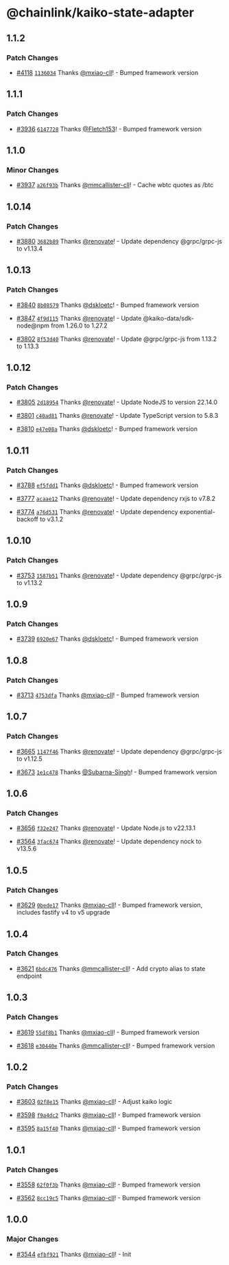 # @chainlink/kaiko-state-adapter

## 1.1.2

### Patch Changes

- [#4118](https://github.com/smartcontractkit/external-adapters-js/pull/4118) [`1136034`](https://github.com/smartcontractkit/external-adapters-js/commit/113603435a15a9f760ba1d16c4d70822dc358b75) Thanks [@mxiao-cll](https://github.com/mxiao-cll)! - Bumped framework version

## 1.1.1

### Patch Changes

- [#3936](https://github.com/smartcontractkit/external-adapters-js/pull/3936) [`6147728`](https://github.com/smartcontractkit/external-adapters-js/commit/6147728aa69ec39fc180a11a34757d1c730ad6af) Thanks [@Fletch153](https://github.com/Fletch153)! - Bumped framework version

## 1.1.0

### Minor Changes

- [#3937](https://github.com/smartcontractkit/external-adapters-js/pull/3937) [`a26f93b`](https://github.com/smartcontractkit/external-adapters-js/commit/a26f93becef53c1ce7e3d9cf658a402b07b6de9f) Thanks [@mmcallister-cll](https://github.com/mmcallister-cll)! - Cache wbtc quotes as /btc

## 1.0.14

### Patch Changes

- [#3880](https://github.com/smartcontractkit/external-adapters-js/pull/3880) [`3682b89`](https://github.com/smartcontractkit/external-adapters-js/commit/3682b89de12b6c41c7d50a7dad939114005c876b) Thanks [@renovate](https://github.com/apps/renovate)! - Update dependency @grpc/grpc-js to v1.13.4

## 1.0.13

### Patch Changes

- [#3840](https://github.com/smartcontractkit/external-adapters-js/pull/3840) [`8b08579`](https://github.com/smartcontractkit/external-adapters-js/commit/8b085790e1fcd3543ec0ea540e1915bacd998ec4) Thanks [@dskloetc](https://github.com/dskloetc)! - Bumped framework version

- [#3847](https://github.com/smartcontractkit/external-adapters-js/pull/3847) [`4f9d115`](https://github.com/smartcontractkit/external-adapters-js/commit/4f9d1158adbccb25d70522c8f35aaf29b0d43bf4) Thanks [@renovate](https://github.com/apps/renovate)! - Update @kaiko-data/sdk-node@npm from 1.26.0 to 1.27.2

- [#3802](https://github.com/smartcontractkit/external-adapters-js/pull/3802) [`8f53d40`](https://github.com/smartcontractkit/external-adapters-js/commit/8f53d40e16f559cbb51db80ea7a79fecd53684bc) Thanks [@renovate](https://github.com/apps/renovate)! - Update @grpc/grpc-js from 1.13.2 to 1.13.3

## 1.0.12

### Patch Changes

- [#3805](https://github.com/smartcontractkit/external-adapters-js/pull/3805) [`2d18954`](https://github.com/smartcontractkit/external-adapters-js/commit/2d1895428866a279ca2464f494c5c3efcece1f3b) Thanks [@renovate](https://github.com/apps/renovate)! - Update NodeJS to version 22.14.0

- [#3801](https://github.com/smartcontractkit/external-adapters-js/pull/3801) [`c40ad81`](https://github.com/smartcontractkit/external-adapters-js/commit/c40ad81e979aed773a0dda68381bacdc6bc7f1d4) Thanks [@renovate](https://github.com/apps/renovate)! - Update TypeScript version to 5.8.3

- [#3810](https://github.com/smartcontractkit/external-adapters-js/pull/3810) [`e47e08a`](https://github.com/smartcontractkit/external-adapters-js/commit/e47e08ac2b6224751d9cf486caee7964b6f58ad9) Thanks [@dskloetc](https://github.com/dskloetc)! - Bumped framework version

## 1.0.11

### Patch Changes

- [#3788](https://github.com/smartcontractkit/external-adapters-js/pull/3788) [`ef5fdd1`](https://github.com/smartcontractkit/external-adapters-js/commit/ef5fdd152d6615ed979198d05427705a6ccb6359) Thanks [@dskloetc](https://github.com/dskloetc)! - Bumped framework version

- [#3777](https://github.com/smartcontractkit/external-adapters-js/pull/3777) [`acaae12`](https://github.com/smartcontractkit/external-adapters-js/commit/acaae123a0f5ce93fb945f2b4b59b506c7347b56) Thanks [@renovate](https://github.com/apps/renovate)! - Update dependency rxjs to v7.8.2

- [#3774](https://github.com/smartcontractkit/external-adapters-js/pull/3774) [`a76d531`](https://github.com/smartcontractkit/external-adapters-js/commit/a76d53187d9d8af2e825d2ee7b4e0548ea7a96c5) Thanks [@renovate](https://github.com/apps/renovate)! - Update dependency exponential-backoff to v3.1.2

## 1.0.10

### Patch Changes

- [#3753](https://github.com/smartcontractkit/external-adapters-js/pull/3753) [`1587b51`](https://github.com/smartcontractkit/external-adapters-js/commit/1587b51db38baab52025047a3c32bc4204f1d329) Thanks [@renovate](https://github.com/apps/renovate)! - Update dependency @grpc/grpc-js to v1.13.2

## 1.0.9

### Patch Changes

- [#3739](https://github.com/smartcontractkit/external-adapters-js/pull/3739) [`6920e67`](https://github.com/smartcontractkit/external-adapters-js/commit/6920e67081583de936806af89c44e1be807fc878) Thanks [@dskloetc](https://github.com/dskloetc)! - Bumped framework version

## 1.0.8

### Patch Changes

- [#3713](https://github.com/smartcontractkit/external-adapters-js/pull/3713) [`4753dfa`](https://github.com/smartcontractkit/external-adapters-js/commit/4753dfa17038ec4f0b8041becb216dfaec9e9f3f) Thanks [@mxiao-cll](https://github.com/mxiao-cll)! - Bumped framework version

## 1.0.7

### Patch Changes

- [#3665](https://github.com/smartcontractkit/external-adapters-js/pull/3665) [`1147f46`](https://github.com/smartcontractkit/external-adapters-js/commit/1147f46ab6680200fdcaf0bcadd2c74b86622d4d) Thanks [@renovate](https://github.com/apps/renovate)! - Update dependency @grpc/grpc-js to v1.12.5

- [#3673](https://github.com/smartcontractkit/external-adapters-js/pull/3673) [`1e1c478`](https://github.com/smartcontractkit/external-adapters-js/commit/1e1c4785e78eeeda775b6a7630594498f60ad9bf) Thanks [@Subarna-Singh](https://github.com/Subarna-Singh)! - Bumped framework version

## 1.0.6

### Patch Changes

- [#3656](https://github.com/smartcontractkit/external-adapters-js/pull/3656) [`f32e247`](https://github.com/smartcontractkit/external-adapters-js/commit/f32e2477bcc37a8e37b73676616c8d9e5dce9a45) Thanks [@renovate](https://github.com/apps/renovate)! - Update Node.js to v22.13.1

- [#3564](https://github.com/smartcontractkit/external-adapters-js/pull/3564) [`3fac674`](https://github.com/smartcontractkit/external-adapters-js/commit/3fac674cfeb93f73009959ba2ea0fbf342c3c66d) Thanks [@renovate](https://github.com/apps/renovate)! - Update dependency nock to v13.5.6

## 1.0.5

### Patch Changes

- [#3629](https://github.com/smartcontractkit/external-adapters-js/pull/3629) [`0bede17`](https://github.com/smartcontractkit/external-adapters-js/commit/0bede1726a01a0fc4c5831be521b974dfac79234) Thanks [@mxiao-cll](https://github.com/mxiao-cll)! - Bumped framework version, includes fastify v4 to v5 upgrade

## 1.0.4

### Patch Changes

- [#3621](https://github.com/smartcontractkit/external-adapters-js/pull/3621) [`6bdc476`](https://github.com/smartcontractkit/external-adapters-js/commit/6bdc4767602d74284b98980be735110efd5f768f) Thanks [@mmcallister-cll](https://github.com/mmcallister-cll)! - Add crypto alias to state endpoint

## 1.0.3

### Patch Changes

- [#3619](https://github.com/smartcontractkit/external-adapters-js/pull/3619) [`55df8b1`](https://github.com/smartcontractkit/external-adapters-js/commit/55df8b1867403001c5bb11339bb2244e6c219c3f) Thanks [@mxiao-cll](https://github.com/mxiao-cll)! - Bumped framework version

- [#3618](https://github.com/smartcontractkit/external-adapters-js/pull/3618) [`e30440e`](https://github.com/smartcontractkit/external-adapters-js/commit/e30440e20f06c72eb701ac539692815e77978a73) Thanks [@mmcallister-cll](https://github.com/mmcallister-cll)! - Bumped framework version

## 1.0.2

### Patch Changes

- [#3603](https://github.com/smartcontractkit/external-adapters-js/pull/3603) [`02f8e15`](https://github.com/smartcontractkit/external-adapters-js/commit/02f8e15558667776559da305bc50a432e6eda754) Thanks [@mxiao-cll](https://github.com/mxiao-cll)! - Adjust kaiko logic

- [#3598](https://github.com/smartcontractkit/external-adapters-js/pull/3598) [`f9a4dc2`](https://github.com/smartcontractkit/external-adapters-js/commit/f9a4dc24e77f1f5b5e967b5f2d03eb58c15ef9b2) Thanks [@mxiao-cll](https://github.com/mxiao-cll)! - Bumped framework version

- [#3595](https://github.com/smartcontractkit/external-adapters-js/pull/3595) [`8a15f40`](https://github.com/smartcontractkit/external-adapters-js/commit/8a15f408d53ccbf131e16c39faefa0ecabbe6ac7) Thanks [@mxiao-cll](https://github.com/mxiao-cll)! - Bumped framework version

## 1.0.1

### Patch Changes

- [#3558](https://github.com/smartcontractkit/external-adapters-js/pull/3558) [`62f0f3b`](https://github.com/smartcontractkit/external-adapters-js/commit/62f0f3b031052e808224b80f7cfce4073c967664) Thanks [@mxiao-cll](https://github.com/mxiao-cll)! - Bumped framework version

- [#3562](https://github.com/smartcontractkit/external-adapters-js/pull/3562) [`8cc19c5`](https://github.com/smartcontractkit/external-adapters-js/commit/8cc19c591a7db6764d49290c14aa8bbdb8eef54d) Thanks [@mxiao-cll](https://github.com/mxiao-cll)! - Bumped framework version

## 1.0.0

### Major Changes

- [#3544](https://github.com/smartcontractkit/external-adapters-js/pull/3544) [`efbf921`](https://github.com/smartcontractkit/external-adapters-js/commit/efbf921c39307c8ed5f76f261f88784de280fc35) Thanks [@mxiao-cll](https://github.com/mxiao-cll)! - Init
